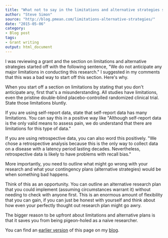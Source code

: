 ```yaml
---
title: "What not to say in the limitations and alternative strategies section of your grant"
author: "Steve Simon"
source: "http://blog.pmean.com/limitations-alternative-strategies/"
date: "2015-05-06"
category:
- Blog post
tags:
- Grant writing
output: html_document
---
```


I was reviewing a grant and the section on limitations and alternative strategies started off with the following sentence, "We do not anticipate any major limitations in conducting this research." I suggested in my comments that this was a bad way to start off this section. Here's why.

<!---More--->

When you start off a section on limitations by stating that you don't anticipate any, first that's a misunderstanding. All studies have limitations, even the pristine double-blind placebo-controlled randomized clinical trial. State those limitations bluntly.

If you are using self-report data, state that self-report data has many limitations. You can say this in a positive way like "Although self-report data is the only valid means to assess pain, we do understand that there are limitations for this type of data."

If you are using retrospective data, you can also word this positively. "We chose a retrospective analysis because this is the only way to collect data on a disease with a latency period lasting decades. Nevertheless, retrospective data is likely to have problems with recall bias."

More importantly, you need to outline what might go wrong with your research and what your contingency plans (alternative strategies) would be when something bad happens.

Think of this as an opportunity. You can outline an alternative research plan that you could implement (assuming circumstances warrant it) without needing to check with anyone first. This is an enormous amount of flexibility that you can gain, if you can just be honest with yourself and think about how even your perfectly thought out research plan might go awry.

The bigger reason to be upfront about limitations and alternative plans is that it saves you from being pigeon-holed as a naive researcher.

You can find an [earlier version][sim1] of this page on my [blog][sim2].

[sim1]: http://blog.pmean.com/limitations-alternative-strategies/
[sim2]: http://blog.pmean.com
